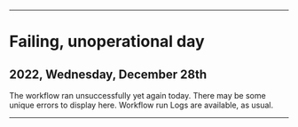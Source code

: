 
***

# Failing, unoperational day

## 2022, Wednesday, December 28th

The workflow ran unsuccessfully yet again today. There may be some unique errors to display here. Workflow run Logs are available, as usual.

***
